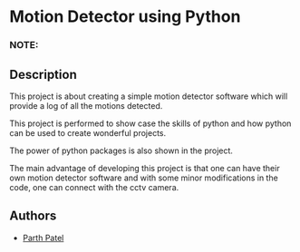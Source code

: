 
# Motion Detector using Python

### NOTE:

## Description

This project is about creating a simple motion detector software which will provide a log of all the motions detected.

This project is performed to show case the skills of python and how python can be used to create wonderful projects.

The power of python packages is also shown in the project.

The main advantage of developing this project is that one can have their own motion detector software and with some minor modifications in the code, one can connect with the cctv camera.


## Authors

- [Parth Patel](https://www.github.com/pnp642001)

